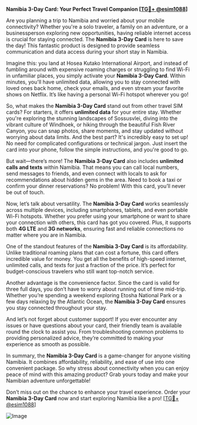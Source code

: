 **Namibia 3-Day Card: Your Perfect Travel Companion [[TG💪+ @esim1088](https://t.me/s/esim1088)]**

Are you planning a trip to Namibia and worried about your mobile connectivity? Whether you're a solo traveler, a family on an adventure, or a businessperson exploring new opportunities, having reliable internet access is crucial for staying connected. The **Namibia 3-Day Card** is here to save the day! This fantastic product is designed to provide seamless communication and data access during your short stay in Namibia.

Imagine this: you land at Hosea Kutako International Airport, and instead of fumbling around with expensive roaming charges or struggling to find Wi-Fi in unfamiliar places, you simply activate your **Namibia 3-Day Card**. Within minutes, you'll have unlimited data, allowing you to stay connected with loved ones back home, check your emails, and even stream your favorite shows on Netflix. It’s like having a personal Wi-Fi hotspot wherever you go!

So, what makes the **Namibia 3-Day Card** stand out from other travel SIM cards? For starters, it offers **unlimited data** for your entire stay. Whether you're exploring the stunning landscapes of Sossusvlei, diving into the vibrant culture of Windhoek, or hiking through the beautiful Fish River Canyon, you can snap photos, share moments, and stay updated without worrying about data limits. And the best part? It's incredibly easy to set up! No need for complicated configurations or technical jargon. Just insert the card into your phone, follow the simple instructions, and you're good to go.

But wait—there’s more! The **Namibia 3-Day Card** also includes **unlimited calls and texts** within Namibia. That means you can call local numbers, send messages to friends, and even connect with locals to ask for recommendations about hidden gems in the area. Need to book a taxi or confirm your dinner reservations? No problem! With this card, you’ll never be out of touch.

Now, let’s talk about versatility. The **Namibia 3-Day Card** works seamlessly across multiple devices, including smartphones, tablets, and even portable Wi-Fi hotspots. Whether you prefer using your smartphone or want to share your connection with others, this card has got you covered. Plus, it supports both **4G LTE** and **3G networks**, ensuring fast and reliable connections no matter where you are in Namibia.

One of the standout features of the **Namibia 3-Day Card** is its affordability. Unlike traditional roaming plans that can cost a fortune, this card offers incredible value for money. You get all the benefits of high-speed internet, unlimited calls, and texts for just a fraction of the price. It’s perfect for budget-conscious travelers who still want top-notch service.

Another advantage is the convenience factor. Since the card is valid for three full days, you don’t have to worry about running out of time mid-trip. Whether you’re spending a weekend exploring Etosha National Park or a few days relaxing by the Atlantic Ocean, the **Namibia 3-Day Card** ensures you stay connected throughout your stay.

And let’s not forget about customer support! If you ever encounter any issues or have questions about your card, their friendly team is available round the clock to assist you. From troubleshooting common problems to providing personalized advice, they’re committed to making your experience as smooth as possible.

In summary, the **Namibia 3-Day Card** is a game-changer for anyone visiting Namibia. It combines affordability, reliability, and ease of use into one convenient package. So why stress about connectivity when you can enjoy peace of mind with this amazing product? Grab yours today and make your Namibian adventure unforgettable!

Don’t miss out on the chance to enhance your travel experience. Order your **Namibia 3-Day Card** now and start exploring Namibia like a pro! [[TG💪+ @esim1088](https://t.me/s/esim1088)] 

![Image](https://i.postimg.cc/Y0z9fWf4/image.png)
